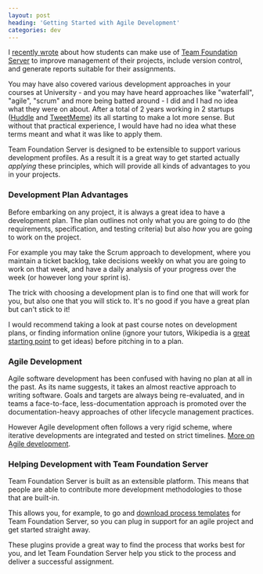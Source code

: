 ```yaml
---
layout: post
heading: 'Getting Started with Agile Development'
categories: dev
---
```


I [recently wrote](http://www.chris-alexander.co.uk/on-engineering/microsoft/team-foundation-server-for-students/) about how students can make use of [Team Foundation Server](http://msdn.microsoft.com/en-us/teamsystem/dd408382.aspx) to improve management of their projects, include version control, and generate reports suitable for their assignments.

You may have also covered various development approaches in your courses at University - and you may have heard approaches like "waterfall", "agile", "scrum" and more being batted around - I did and I had no idea what they were on about. After a total of 2 years working in 2 startups ([Huddle](http://huddle.net) and [TweetMeme](http://tweetmeme.com)) its all starting to make a lot more sense. But without that practical experience, I would have had no idea what these terms meant and what it was like to apply them.

Team Foundation Server is designed to be extensible to support various development profiles. As a result it is a great way to get started actually *applying* these principles, which will provide all kinds of advantages to you in your projects.

### Development Plan Advantages

Before embarking on any project, it is always a great idea to have a development plan. The plan outlines not only what you are going to do (the requirements, specification, and testing criteria) but also *how* you are going to work on the project.

For example you may take the Scrum approach to development, where you maintain a ticket backlog, take decisions weekly on what you are going to work on that week, and have a daily analysis of your progress over the week (or however long your sprint is).

The trick with choosing a development plan is to find one that will work for you, but also one that you will stick to. It's no good if you have a great plan but can't stick to it!

I would recommend taking a look at past course notes on development plans, or finding information online (ignore your tutors, Wikipedia is a [great starting point](http://en.wikipedia.org/wiki/Software_development_methodology) to get ideas) before pitching in to a plan.

### Agile Development

Agile software development has been confused with having no plan at all in the past. As its name suggests, it takes an almost reactive approach to writing software. Goals and targets are always being re-evaluated, and in teams a face-to-face, less-documentation approach is promoted over the documentation-heavy approaches of other lifecycle management practices.

However Agile development often follows a very rigid scheme, where iterative developments are integrated and tested on strict timelines. [More on Agile development](http://en.wikipedia.org/wiki/Agile_development).

### Helping Development with Team Foundation Server

Team Foundation Server is built as an extensible platform. This means that people are able to contribute more development methodologies to those that are built-in.

This allows you, for example, to go and [download process templates](http://msdn.microsoft.com/en-us/teamsystem/aa718795.aspx) for Team Foundation Server, so you can plug in support for an agile project and get started straight away.

These plugins provide a great way to find the process that works best for you, and let Team Foundation Server help you stick to the process and deliver a successful assignment.
